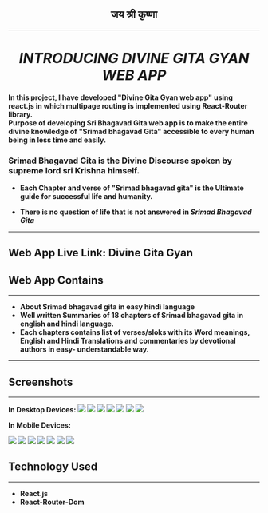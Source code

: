 
## <center> जय श्री कृष्णा </center>
-----------
# <center><i><b>INTRODUCING DIVINE GITA GYAN WEB APP</i> 

In this project, I have  developed  "Divine Gita Gyan web app" using react.js  in which multipage routing is implemented using React-Router library.<br/>
Purpose of developing Sri Bhagavad Gita web app is to make the entire divine knowledge of "Srimad bhagavad Gita" accessible to every human being in less time and easily.

### <b>Srimad Bhagavad Gita</b> is the Divine Discourse spoken by supreme lord sri Krishna himself.
- Each Chapter and verse of "Srimad bhagavad gita" is the Ultimate guide for successful life and humanity.

- There is no question of life that is not answered in <i>Srimad Bhagavad Gita</i>
----
## Web App Live Link: <a style="text-decoration:none" href="https://divine-gita-gyan.web.app/">Divine Gita Gyan </a>

## Web App Contains
-----
- About Srimad bhagavad gita in easy hindi language
- Well written Summaries of  18 chapters of Srimad bhagavad gita in english and hindi language.
- Each chapters contains list of verses/sloks with its Word meanings, English and Hindi Translations and commentaries by devotional authors in easy- understandable way.
----

## Screenshots
____
In Desktop Devices:
<img src='Screenshot/desk1.png'>
<img src='Screenshot/desk2.png'>
<img src='Screenshot/desk3.png'>
<img src='Screenshot/desk4.png'>
<img src='Screenshot/desk5.png'>
<img src='Screenshot/desk6.png'>
<img src='Screenshot/desk7.png'>

In Mobile Devices:

<img src='Screenshot/mob1.png'>
<img src='Screenshot/mob2.png'>
<img src='Screenshot/mob3.png'>
<img src='Screenshot/mob4.png'>
<img src='Screenshot/mob5.png'>
<img src='Screenshot/mob6.png'>
<img src='Screenshot/mob7.png'>


## Technology Used
___

- React.js
- React-Router-Dom 











